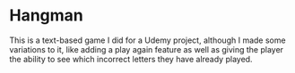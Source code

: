 # Hangman

This is a text-based game I did for a Udemy project, although I made some variations to it, like adding a play again feature as well as giving the player the ability to see which incorrect letters they have already played. 
